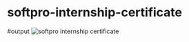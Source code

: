 # softpro-internship-certificate
#output
![softpro internship certificate](https://github.com/user-attachments/assets/49c791a2-2bb0-46e5-9778-f5c881e1c70a)
